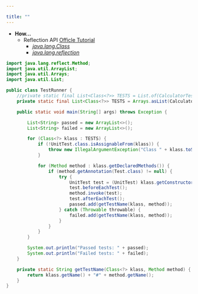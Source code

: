 ```yaml
---

title: "" 
---
```


- **How...**
  - Reflection API [Officle Tutorial](https://docs.oracle.com/javase/tutorial/reflect/)
    - *[java.lang.Class](https://docs.oracle.com/javase/8/docs/api/java/lang/Class.html)*
    - *[java.lang.reflection](https://github.com/ppdouble/jdk-src/tree/master/java/lang/reflect)*

```Java
import java.lang.reflect.Method;
import java.util.ArrayList;
import java.util.Arrays;
import java.util.List;

public class TestRunner {
    //private static final List<Class<?>> TESTS = List.of(CalculatorTest.class);  // List.of being supported since JDK9+
    private static final List<Class<?>> TESTS = Arrays.asList(CalculatorTest.class);

    public static void main(String[] args) throws Exception {

        List<String> passed = new ArrayList<>();
        List<String> failed = new ArrayList<>();

        for (Class<?> klass : TESTS) {
            if (!UnitTest.class.isAssignableFrom(klass)) {
                throw new IllegalArgumentException("Class " + klass.toString() + " must implement UnitTest");
            }

            for (Method method : klass.getDeclaredMethods()) {
                if (method.getAnnotation(Test.class) != null) {
                    try {
                        UnitTest test = (UnitTest) klass.getConstructor().newInstance();
                        test.beforeEachTest();
                        method.invoke(test);
                        test.afterEachTest();
                        passed.add(getTestName(klass, method));
                    } catch (Throwable throwable) {
                        failed.add(getTestName(klass, method));
                    }
                }
            }
        }

        System.out.println("Passed tests: " + passed);
        System.out.println("Failed tests: " + failed);
    }

    private static String getTestName(Class<?> klass, Method method) {
        return klass.getName() + "#" + method.getName();
    }
}



```
